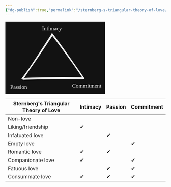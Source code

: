 ```yaml
---
{"dg-publish":true,"permalink":"/sternberg-s-triangular-theory-of-love/","title":"Sternberg's Triangular Theory of Love","tags":["lifespan","psychology","biology"],"created":"2023-04-21","updated":""}
---
```




<svg version="1.1" xmlns="http://www.w3.org/2000/svg" viewBox="0 0 313.53992174053747 226.24811850482746" width="313.53992174053747" height="226.24811850482746" filter="invert(93%) hue-rotate(180deg)">
  <!-- svg-source:excalidraw -->
  
  <defs>
    <style class="style-fonts">
      @font-face {
        font-family: "Virgil";
        src: url("https://excalidraw.com/Virgil.woff2");
      }
      @font-face {
        font-family: "Cascadia";
        src: url("https://excalidraw.com/Cascadia.woff2");
      }
    </style>
  </defs>
  <rect x="0" y="0" width="313.53992174053747" height="226.24811850482746" fill="#ffffff"></rect><g stroke-linecap="round"><g transform="translate(147.83926470693518 38.54474976011761) rotate(0 1.9787783650932624 70.5213099280165)"><path d="M0.55 1.09 C-34.45 54.62, -71.16 109.9, -94.72 140.01 M-0.76 0.35 C-19.94 29.44, -39.07 60.49, -93.14 140.73 M-91.75 141.63 C-34.29 139.08, 22.15 140.19, 96.67 140.18 M-92.11 139.87 C-24.75 137.03, 42.47 137.26, 97.75 137.99 M98.68 139.52 C76.11 106.34, 54.1 73.56, -1.92 -0.35 M97.6 138.3 C65.27 90.67, 33.01 43.89, -0.71 -0.59" stroke="#000000" stroke-width="4" fill="none"></path></g></g><mask></mask><g transform="translate(10 194.44859427688854) rotate(0 31.870370864868164 10.899762113969459)"><text x="31.870370864868164" y="0" font-family="Virgil, Segoe UI Emoji" font-size="17.43961938235113px" fill="#000000" text-anchor="middle" style="white-space: pre;" direction="ltr" dominant-baseline="text-before-edge">Passion</text></g><g transform="translate(111.07915604658456 10) rotate(0 35.46296310424805 10.899762113969444)"><text x="35.46296310424805" y="0" font-family="Virgil, Segoe UI Emoji" font-size="17.439619382351133px" fill="#000000" text-anchor="middle" style="white-space: pre;" direction="ltr" dominant-baseline="text-before-edge">Intimacy</text></g><g transform="translate(208.31770036602575 189.5839599920194) rotate(0 47.61111068725586 10.899762113969459)"><text x="47.61111068725586" y="0" font-family="Virgil, Segoe UI Emoji" font-size="17.43961938235113px" fill="#000000" text-anchor="middle" style="white-space: pre;" direction="ltr" dominant-baseline="text-before-edge">Commitment</text></g></svg>


| Sternberg's Triangular Theory of Love | Intimacy  | Passion  | Commitment  |
|---|---|---|---|
| Non-love  |    |    |    |
| Liking/friendship  | ✔  |    |    |
| Infatuated love  |    | ✔  |    |
| Empty love  |    |    | ✔  |
| Romantic love  | ✔  | ✔  |    |
| Companionate love  | ✔  |    | ✔  |
| Fatuous love  |    | ✔  | ✔  |
| Consummate love  | ✔  | ✔  | ✔  |
